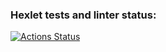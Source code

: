 ### Hexlet tests and linter status:
[![Actions Status](https://github.com/Wenzel-X/qa-auto-engineer-javascript-project-44/actions/workflows/hexlet-check.yml/badge.svg)](https://github.com/Wenzel-X/qa-auto-engineer-javascript-project-44/actions)